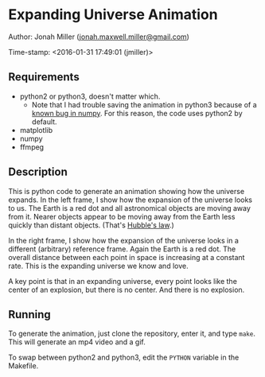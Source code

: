 # Expanding Universe Animation

Author: Jonah Miller (jonah.maxwell.miller@gmail.com)

Time-stamp: <2016-01-31 17:49:01 (jmiller)>

## Requirements

* python2 or python3, doesn't matter which.
  * Note that I had trouble
	saving the animation in python3 because of a
	[known bug in numpy](https://github.com/matplotlib/matplotlib/issues/1891/). For
	this reason, the code uses python2 by default.
* matplotlib
* numpy
* ffmpeg

## Description

This is python code to generate an animation showing how the universe
expands. In the left frame, I show how the expansion of the universe
looks to us. The Earth is a red dot and all astronomical objects are
moving away from it. Nearer objects appear to be moving away from the
Earth less quickly than distant objects. (That's
[Hubble's law](https://en.wikipedia.org/wiki/Hubble's_law).)

In the right frame, I show how the expansion of the universe looks in
a different (arbitrary) reference frame. Again the Earth is a red
dot. The overall distance between each point in space is increasing at
a constant rate. This is the expanding universe we know and love.

A key point is that in an expanding universe, every point looks like
the center of an explosion, but there is no center. And there is no
explosion.

## Running

To generate the animation, just clone the repository, enter it, and
type `make`. This will generate an mp4 video and a gif.

To swap between python2 and python3, edit the `PYTHON` variable in the Makefile.
